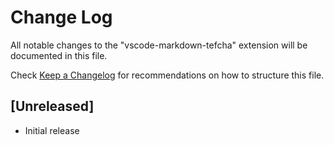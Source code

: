 # Change Log

All notable changes to the "vscode-markdown-tefcha" extension will be documented in this file.

Check [Keep a Changelog](http://keepachangelog.com/) for recommendations on how to structure this file.

## [Unreleased]

- Initial release